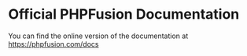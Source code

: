 # Official PHPFusion Documentation

You can find the online version of the documentation at https://phpfusion.com/docs
